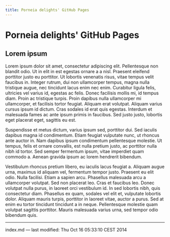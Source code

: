 ```yaml
---
title: Porneia delights' GitHub Pages
---
```


# Porneia delights' GitHub Pages

## Lorem ipsum

Lorem ipsum dolor sit amet, consectetur adipiscing elit. Pellentesque non
blandit odio. Ut in elit in est egestas ornare a a nisl. Praesent eleifend
porttitor justo eu porttitor. Ut lobortis venenatis risus, vitae tempus velit
faucibus in. Integer rutrum, dui non ullamcorper tempus, magna nulla tristique
augue, nec tincidunt lacus enim nec enim. Curabitur ligula felis, ultricies
vel varius id, egestas ac felis. Donec facilisis mollis mi, id tempus
diam. Proin ac tristique turpis. Proin dapibus nulla ullamcorper mi
ullamcorper, et facilisis tortor feugiat. Aliquam erat volutpat. Aliquam
varius cursus ipsum id dictum. Cras sodales id erat quis egestas. Interdum et
malesuada fames ac ante ipsum primis in faucibus. Sed justo justo, lobortis
eget placerat eget, sagittis eu est.

Suspendisse et metus dictum, varius ipsum sed, porttitor dui. Sed iaculis
dapibus magna id condimentum. Etiam feugiat vulputate nunc, ut rhoncus ante
auctor in. Nam dapibus ipsum condimentum pellentesque molestie. Ut tempus,
felis et ornare convallis, est nulla pretium justo, ac porttitor nulla nibh id
tortor. Sed semper fermentum ipsum, vitae imperdiet quam commodo a. Aenean
gravida ipsum ac lorem hendrerit bibendum.

Vestibulum rhoncus pretium libero, eu iaculis lacus feugiat a. Aliquam augue
urna, maximus id aliquam vel, fermentum tempor justo. Praesent eu elit
odio. Nulla facilisi. Etiam a sapien arcu. Phasellus malesuada arcu a
ullamcorper volutpat. Sed non placerat leo. Cras et faucibus leo. Donec
volutpat nulla purus, in laoreet orci vestibulum id. In sed lobortis nibh,
quis consectetur diam. Phasellus ex quam, sodales vel elit et, vulputate
lobortis dolor. Aliquam mauris turpis, porttitor in laoreet vitae, auctor a
purus. Sed at enim eu tortor tincidunt tincidunt a in neque. Pellentesque
molestie quam volutpat sagittis porttitor. Mauris malesuada varius urna, sed
tempor odio bibendum quis.

----------

index.md &mdash; last modified: Thu Oct 16 05:33:10 CEST 2014
